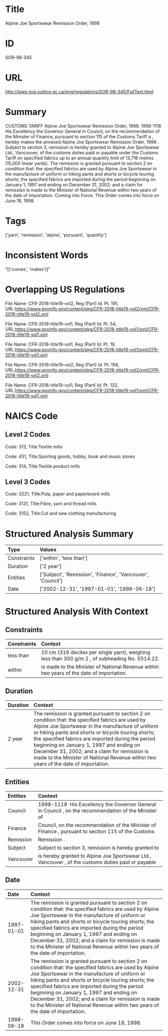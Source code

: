 # Title
Alpine Joe Sportswear Remission Order, 1998


# ID
SOR-98-345

# URL
http://laws-lois.justice.gc.ca/eng/regulations/SOR-98-345/FullText.html


# Summary
CUSTOMS TARIFF Alpine Joe Sportswear Remission Order, 1998.
1998-1118  His Excellency the Governor General in Council, on the recommendation of the Minister of Finance, pursuant to section 115 of the  Customs Tariff a , hereby makes the annexed  Alpine Joe Sportswear Remission Order, 1998 .
Subject to section 3, remission is hereby granted to Alpine Joe Sportswear Ltd., Vancouver, of the customs duties paid or payable under the  Customs Tariff  on specified fabrics up to an annual quantity limit of 13,716 metres (15,000 linear yards).
The remission is granted pursuant to section 2 on condition that: the specified fabrics are used by Alpine Joe Sportswear in the manufacture of uniform or hiking pants and shorts or bicycle touring shorts; the specified fabrics are imported during the period beginning on January 1, 1997 and ending on December 31, 2002; and a claim for remission is made to the Minister of National Revenue within two years of the date of importation.
Coming into Force.
This Order comes into force on June 18, 1998.


# Tags
['yarn', 'remission', 'alpine', 'pursuant', 'quantity']


# Inconsistent Words
"[('comes', 'makes')]"


# Overlapping US Regulations
File Name: CFR-2018-title19-vol2, Reg (Part) Id: Pt. 191, URL:https://www.govinfo.gov/content/pkg/CFR-2018-title19-vol2/xml/CFR-2018-title19-vol2.xml

File Name: CFR-2018-title19-vol1, Reg (Part) Id: Pt. 54, URL:https://www.govinfo.gov/content/pkg/CFR-2018-title19-vol1/xml/CFR-2018-title19-vol1.xml

File Name: CFR-2018-title19-vol1, Reg (Part) Id: Pt. 19, URL:https://www.govinfo.gov/content/pkg/CFR-2018-title19-vol1/xml/CFR-2018-title19-vol1.xml

File Name: CFR-2018-title19-vol2, Reg (Part) Id: Pt. 158, URL:https://www.govinfo.gov/content/pkg/CFR-2018-title19-vol2/xml/CFR-2018-title19-vol2.xml

File Name: CFR-2018-title19-vol1, Reg (Part) Id: Pt. 132, URL:https://www.govinfo.gov/content/pkg/CFR-2018-title19-vol1/xml/CFR-2018-title19-vol1.xml




# NAICS Code
## Level 2 Codes
Code: 313, Title:Textile mills

Code: 451, Title:Sporting goods, hobby, book and music stores

Code: 314, Title:Textile product mills




## Level 3 Codes
Code: 3221, Title:Pulp, paper and paperboard mills

Code: 3131, Title:Fibre, yarn and thread mills

Code: 3152, Title:Cut and sew clothing manufacturing







# Structured Analysis Summary
| Type        | Values                                                      |
|:------------|:------------------------------------------------------------|
| Constraints | ['within', 'less than']                                     |
| Duration    | ['2 year']                                                  |
| Entities    | ['Subject', 'Remission', 'Finance', 'Vancouver', 'Council'] |
| Date        | ['2002-12-31', '1997-01-01', '1998-06-18']                  |


# Structured Analysis With Context
 


## Constraints
| Constraints   | Context                                                                                         |
|:--------------|:------------------------------------------------------------------------------------------------|
| less than     | 10 cm (316 decitex per single yarn), weighing less than  300 g/m 2 , of subheading No. 5514.22. |
| within        | is made to the Minister of National Revenue within  two years of the date of importation.       |


## Duration
| Duration   | Context                                                                                                                                                                                                                                                                                                                                                                                                                                             |
|:-----------|:----------------------------------------------------------------------------------------------------------------------------------------------------------------------------------------------------------------------------------------------------------------------------------------------------------------------------------------------------------------------------------------------------------------------------------------------------|
| 2 year     | The remission is granted pursuant to section 2 on condition that: the specified fabrics are used by Alpine Joe Sportswear in the manufacture of uniform or hiking pants and shorts or bicycle touring shorts; the specified fabrics are imported during the period beginning on January 1, 1997 and ending on December 31, 2002; and a claim for remission is made to the Minister of National Revenue within two years of the date of importation. |


## Entities
| Entities   | Context                                                                                               |
|:-----------|:------------------------------------------------------------------------------------------------------|
| Council    | 1998-1118  His Excellency the Governor General in  Council , on the recommendation of the Minister of |
| Finance    | Council, on the recommendation of the Minister of Finance , pursuant to section 115 of the Customs    |
| Remission  | Remission .                                                                                           |
| Subject    | Subject to section 3, remission is hereby granted to                                                  |
| Vancouver  | is hereby granted to Alpine Joe Sportswear Ltd., Vancouver , of the customs duties paid or payable    |


## Date
| Date       | Context                                                                                                                                                                                                                                                                                                                                                                                                                                             |
|:-----------|:----------------------------------------------------------------------------------------------------------------------------------------------------------------------------------------------------------------------------------------------------------------------------------------------------------------------------------------------------------------------------------------------------------------------------------------------------|
| 1997-01-01 | The remission is granted pursuant to section 2 on condition that: the specified fabrics are used by Alpine Joe Sportswear in the manufacture of uniform or hiking pants and shorts or bicycle touring shorts; the specified fabrics are imported during the period beginning on January 1, 1997 and ending on December 31, 2002; and a claim for remission is made to the Minister of National Revenue within two years of the date of importation. |
| 2002-12-31 | The remission is granted pursuant to section 2 on condition that: the specified fabrics are used by Alpine Joe Sportswear in the manufacture of uniform or hiking pants and shorts or bicycle touring shorts; the specified fabrics are imported during the period beginning on January 1, 1997 and ending on December 31, 2002; and a claim for remission is made to the Minister of National Revenue within two years of the date of importation. |
| 1998-06-18 | This Order comes into force on June 18, 1998.                                                                                                                                                                                                                                                                                                                                                                                                       |


